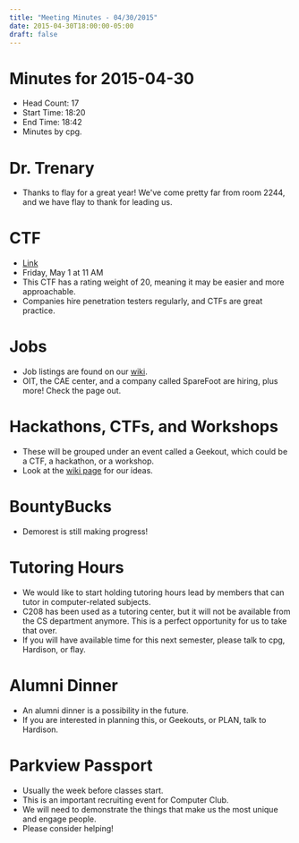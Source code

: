```yaml
---
title: "Meeting Minutes - 04/30/2015"
date: 2015-04-30T18:00:00-05:00
draft: false
---
```


# Minutes for 2015-04-30

- Head Count: 17
- Start Time: 18:20
- End Time: 18:42
- Minutes by cpg.

# Dr. Trenary

- Thanks to flay for a great year! We've come pretty far from room 2244, and we have flay to thank for leading us.

# CTF

- [Link](http://2015.volgactf.ru)
- Friday, May 1 at 11 AM
- This CTF has a rating weight of 20, meaning it may be easier and more approachable.
- Companies hire penetration testers regularly, and CTFs are great practice.

# Jobs

- Job listings are found on our [wiki](https://cclub.cs.wmich.edu/wiki/Jobs).
- OIT, the CAE center, and a company called SpareFoot are hiring, plus more! Check the page out.

# Hackathons, CTFs, and Workshops

- These will be grouped under an event called a Geekout, which could be a CTF, a hackathon, or a workshop.
- Look at the [wiki page](https://cclub.cs.wmich.edu/wiki/2015_Hackathon_and_Workshop_Series) for our ideas.

# BountyBucks

- Demorest is still making progress!

# Tutoring Hours

- We would like to start holding tutoring hours lead by members that can tutor in computer-related subjects.
- C208 has been used as a tutoring center, but it will not be available from the CS department anymore. This is a perfect opportunity for us to take that over.
- If you will have available time for this next semester, please talk to cpg, Hardison, or flay.

# Alumni Dinner

- An alumni dinner is a possibility in the future.
- If you are interested in planning this, or Geekouts, or PLAN, talk to Hardison.

# Parkview Passport

- Usually the week before classes start.
- This is an important recruiting event for Computer Club.
- We will need to demonstrate the things that make us the most unique and engage people.
- Please consider helping!
